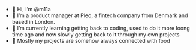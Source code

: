 - 👋 Hi, I’m @m11a
- 👀 I’m a product manager at Pleo, a fintech company from Denmark and based in London.
- 🌱 I’m currently learning getting back to coding, used to do it more loong time ago and now slowly getting back to it through my own projects
- 🍣 Mostly my projects are somehow always connected with food

<!---
m11a/m11a is a ✨ special ✨ repository because its `README.md` (this file) appears on your GitHub profile.
You can click the Preview link to take a look at your changes.
--->
